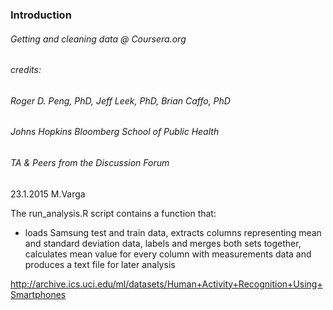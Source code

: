 ### Introduction

###### Getting and cleaning data @ Coursera.org
###### credits: 
###### 		Roger D. Peng, PhD, Jeff Leek, PhD, Brian Caffo, PhD
######          Johns Hopkins Bloomberg School of Public Health
######          TA & Peers from the Discussion Forum 
           
 23.1.2015 M.Varga


 The run_analysis.R script contains a function that:
  *  loads Samsung test and train data, extracts columns representing mean 
 and standard deviation data, labels and merges both sets together, calculates mean value for every 
 column with measurements data and produces a text file for later analysis 

 http://archive.ics.uci.edu/ml/datasets/Human+Activity+Recognition+Using+Smartphones
